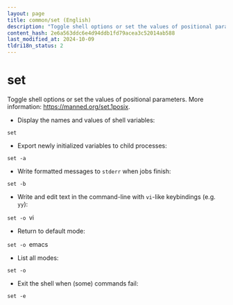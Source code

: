 ```yaml
---
layout: page
title: common/set (English)
description: "Toggle shell options or set the values of positional parameters."
content_hash: 2e6a563ddc6e4d94ddb1fd79acea3c52014ab588
last_modified_at: 2024-10-09
tldri18n_status: 2
---
```

# set

Toggle shell options or set the values of positional parameters.
More information: <https://manned.org/set.1posix>.

- Display the names and values of shell variables:

`set`

- Export newly initialized variables to child processes:

`set -a`

- Write formatted messages to `stderr` when jobs finish:

`set -b`

- Write and edit text in the command-line with `vi`-like keybindings (e.g. `yy`):

`set -o `<span class="tldr-var badge badge-pill bg-dark-lm bg-white-dm text-white-lm text-dark-dm font-weight-bold">vi</span>

- Return to default mode:

`set -o `<span class="tldr-var badge badge-pill bg-dark-lm bg-white-dm text-white-lm text-dark-dm font-weight-bold">emacs</span>

- List all modes:

`set -o`

- Exit the shell when (some) commands fail:

`set -e`
